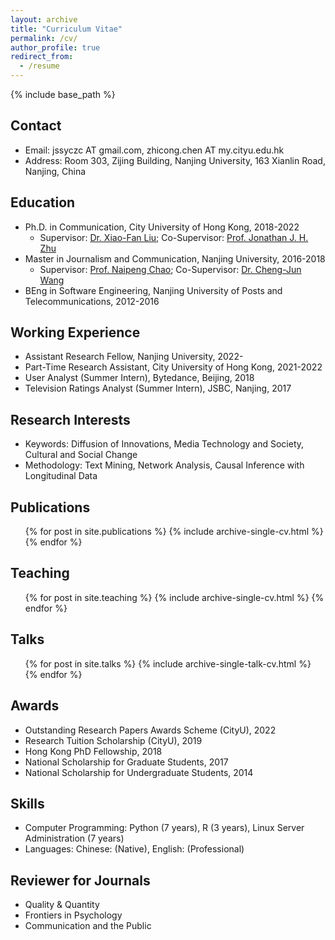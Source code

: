 ```yaml
---
layout: archive
title: "Curriculum Vitae"
permalink: /cv/
author_profile: true
redirect_from:
  - /resume
---
```


{% include base_path %}

## Contact

- Email: jssyczc AT gmail.com, zhicong.chen AT my.cityu.edu.hk
- Address: Room 303, Zijing Building, Nanjing University, 163 Xianlin Road, Nanjing, China

## Education

- Ph.D. in Communication, City University of Hong Kong, 2018-2022
  - Supervisor: [Dr. Xiao-Fan Liu](https://scholar.google.com/citations?user=77urMs4AAAAJ&hl=en); Co-Supervisor: [Prof. Jonathan J. H. Zhu](https://scholar.google.com/citations?user=q41vFFQAAAAJ&hl=en)
- Master in Journalism and Communication, Nanjing University, 2016-2018
  - Supervisor: [Prof. Naipeng Chao](http://cmc.szu.edu.cn/Home/Default/teachersMoreE/4058.html); Co-Supervisor: [Dr. Cheng-Jun Wang](https://chengjunwang.com/)
- BEng in Software Engineering, Nanjing University of Posts and Telecommunications, 2012-2016

## Working Experience

- Assistant Research Fellow, Nanjing University, 2022-
- Part-Time Research Assistant, City University of Hong Kong, 2021-2022
- User Analyst (Summer Intern), Bytedance, Beijing, 2018
- Television Ratings Analyst (Summer Intern), JSBC, Nanjing, 2017

## Research Interests

- Keywords: Diffusion of Innovations, Media Technology and Society, Cultural and Social Change
- Methodology: Text Mining, Network Analysis, Causal Inference with Longitudinal Data

## Publications

  <ul>{% for post in site.publications %}
    {% include archive-single-cv.html %}
  {% endfor %}</ul>
 
## Teaching

  <ul>{% for post in site.teaching %}
    {% include archive-single-cv.html %}
  {% endfor %}</ul>
  
## Talks

  <ul>{% for post in site.talks %}
    {% include archive-single-talk-cv.html %}
  {% endfor %}</ul>
  
## Awards

- Outstanding Research Papers Awards Scheme (CityU), 2022
- Research Tuition Scholarship (CityU), 2019
- Hong Kong PhD Fellowship, 2018
- National Scholarship for Graduate Students, 2017
- National Scholarship for Undergraduate Students, 2014

## Skills
- Computer Programming: Python (7 years), R (3 years), Linux Server Administration (7 years)
- Languages: Chinese: (Native), English: (Professional)

## Reviewer for Journals

- Quality & Quantity
- Frontiers in Psychology
- Communication and the Public
